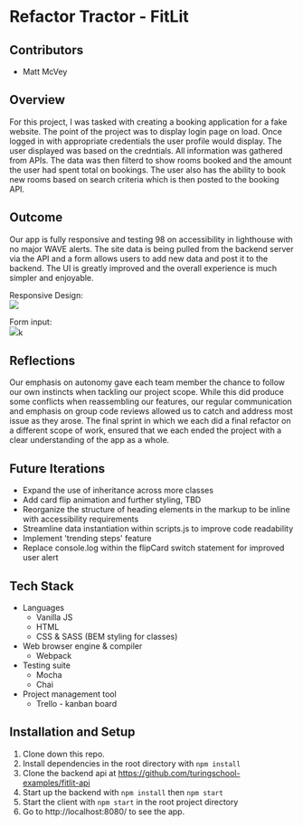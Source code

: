 # Refactor Tractor - FitLit

## Contributors

* Matt McVey

## Overview
For this project, I was tasked with creating a booking application for a fake website. The point of the project was to display login page on load. Once logged in with appropriate credentials the user profile would display. The user displayed was based on the credntials. All information was gathered from APIs. The data was then filterd to show rooms booked and the amount the user had spent total on bookings. The user also has the ability to book new rooms based on search criteria which is then posted to the booking API.

## Outcome
Our app is fully responsive and testing 98 on accessibility in lighthouse with no major WAVE alerts. The site data is being pulled from the backend server via the API and a form allows users to add new data and post it to the backend. The UI is greatly improved and the overall experience is much simpler and enjoyable.

Responsive Design:  
![](assets/README-36fde8c1.gif)

Form input:  
![](assets/README-3757b7e5.gif)k

## Reflections
Our emphasis on autonomy gave each team member the chance to follow our own instincts when tackling our project scope. While this did produce some conflicts when reassembling our features, our regular communication and emphasis on group code reviews allowed us to catch and address most issue as they arose. The final sprint in which we each did a final refactor on a different scope of work, ensured that we each ended the project with a clear understanding of the app as a whole.

## Future Iterations
* Expand the use of inheritance across more classes
* Add card flip animation and further styling, TBD
* Reorganize the structure of heading elements in the markup to be inline with accessibility requirements
* Streamline data instantiation within scripts.js to improve code readability
* Implement 'trending steps' feature
* Replace console.log within the flipCard switch statement for improved user alert

## Tech Stack
* Languages
  * Vanilla JS
  * HTML
  * CSS & SASS (BEM styling for classes)
* Web browser engine & compiler
  * Webpack
* Testing suite
  * Mocha
  * Chai
* Project management tool
  * Trello - kanban board

## Installation and Setup
1. Clone down this repo.
2. Install dependencies in the root directory with `npm install`
3. Clone the backend api at https://github.com/turingschool-examples/fitlit-api
4. Start up the backend with `npm install` then `npm start`
5. Start the client with `npm start` in the root project directory
6. Go to http://localhost:8080/ to see the app.
